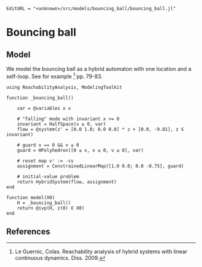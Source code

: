```@meta
EditURL = "<unknown>/src/models/bouncing_ball/bouncing_ball.jl"
```

# Bouncing ball

## Model

We model the bouncing ball as a hybrid automaton with one location and a self-loop.
See for example [^LG09] pp. 79-83.

```@example bouncing_ball
using ReachabilityAnalysis, ModelingToolkit

function _bouncing_ball()

    var = @variables x v

    # "falling" mode with invariant x >= 0
    invariant = HalfSpace(x ≥ 0, var)
    flow = @system(z' = [0.0 1.0; 0.0 0.0] * z + [0.0, -9.81], z ∈ invariant)

    # guard x == 0 && v ≤ 0
    guard = HPolyhedron([0 ≤ x, x ≤ 0, v ≤ 0], var)

    # reset map v⁺ := -cv
    assignment = ConstrainedLinearMap([1.0 0.0; 0.0 -0.75], guard)

    # initial-value problem
    return HybridSystem(flow, assignment)
end

function model(X0)
    H = _bouncing_ball()
    return @ivp(H, z(0) ∈ X0)
end
```

## References

[^LG09]: Le Guernic, Colas. Reachability analysis of hybrid systems with linear continuous dynamics. Diss. 2009.

